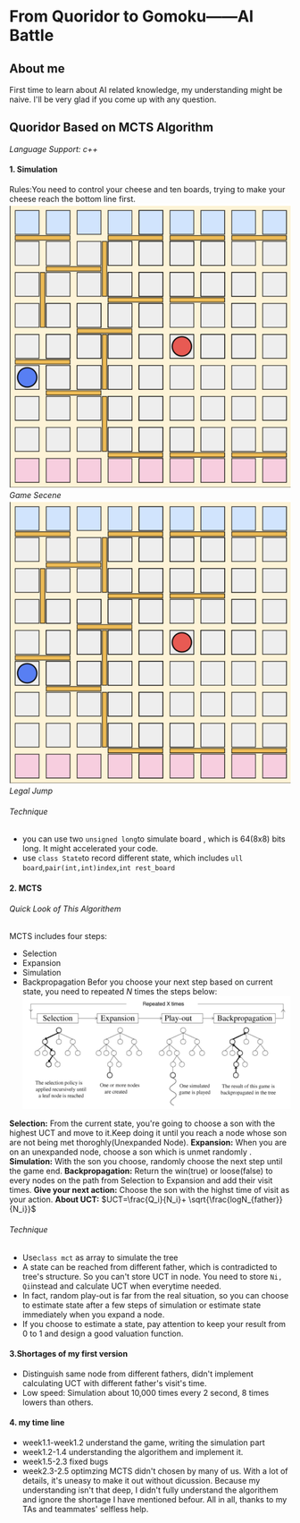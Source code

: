 # From Quoridor to Gomoku——AI Battle

## About me
First time to learn about AI related knowledge, my understanding might be naive. I'll be very glad if you come up with any question.

## Quoridor Based on MCTS Algorithm
*Language Support: c++*
#### 1. Simulation
Rules:You need to control your cheese and ten boards, trying to make your cheese reach the bottom line first.
![GameScenen](https://raw.githubusercontent.com/Jianglai-0023/QuoridorAI_2022/main/images/%E6%88%AA%E5%B1%8F2022-07-17%2001.11.51%E7%9A%84%E5%89%AF%E6%9C%AC.png?token=GHSAT0AAAAAABTUJ5JEADPJJYXSIX4HK6BSYWTAUAQ)
*Game Secene*
![Legal Jump](https://raw.githubusercontent.com/Jianglai-0023/QuoridorAI_2022/main/images/%E6%88%AA%E5%B1%8F2022-07-17%2001.11.51%E7%9A%84%E5%89%AF%E6%9C%AC.png?token=GHSAT0AAAAAABTUJ5JEADPJJYXSIX4HK6BSYWTAUAQ)
*Legal Jump*
###### Technique
* you can use two `unsigned long`to simulate board , which is 64(8x8) bits long. It might accelerated your code.
* use `class State`to record different state, which includes `ull board`,`pair(int,int)index`,`int rest_board`
#### 2. MCTS
###### Quick Look of This Algorithem
MCTS  includes four steps:
* Selection
* Expansion
* Simulation
* Backpropagation
  Befor you choose your next step based on current state, you need to repeated *N* times the steps below:
  ![MCTS](https://raw.githubusercontent.com/Jianglai-0023/QuoridorAI_2022/main/images/%E6%88%AA%E5%B1%8F2022-07-17%2002.29.32.png?token=GHSAT0AAAAAABTUJ5JF3SKI667OBIP2XSIKYWTAVTQ)

**Selection:** From the current state, you're going to choose a son with the highest UCT and move to it.Keep doing it until you reach a node whose son are not being met thoroghly(Unexpanded Node).
**Expansion:**  When you are on an unexpanded node, choose a son which is unmet  randomly .
**Simulation:** With the son you choose, randomly choose the next step until the game end.
**Backpropagation:** Return the win(true) or loose(false) to every nodes on the path from Selection to Expansion and add their visit times.
**Give your next action:** Choose the son with the highst time of visit as your action.
**About UCT:** $UCT=\frac{Q_i}{N_i}+ \sqrt{\frac{logN_{father}}{N_i}}$
###### Technique
* Use`class mct` as array to simulate the tree
* A state can be reached from different father, which is contradicted to tree's structure. So you can't store UCT in node. You need to store `Ni, Qi`instead and calculate UCT when everytime needed.
* In fact, random play-out is far from the real situation, so you can choose to estimate state after a few steps of simulation or estimate state immediately when you expand a node.
* If you choose to estimate a state, pay attention to keep your result from 0 to 1 and design a good valuation function.
#### 3.Shortages of my first version
* Distinguish same node from different fathers, didn't implement calculating UCT with different father's visit's time.
* Low speed: Simulation about 10,000 times every 2 second, 8 times lowers than others.
#### 4. my time line
* week1.1-week1.2 understand the game, writing the simulation part
* week1.2-1.4 understanding the algorithem and implement it.
* week1.5-2.3 fixed bugs
* week2.3-2.5 optimzing
  MCTS didn't chosen by many of us. With a lot of details, it's uneasy to make it out without dicussion. Because my understanding isn't that deep, I didn't fully understand the algorithem and ignore the shortage I have mentioned befour.
  All in all, thanks to my TAs and teammates' selfless help.